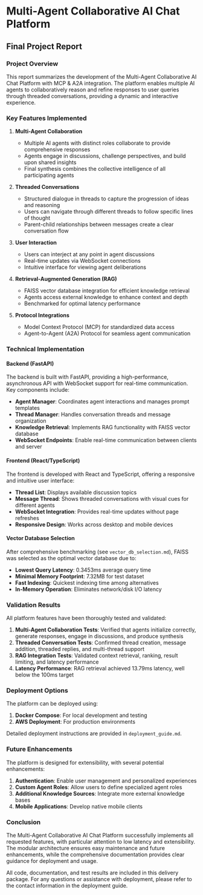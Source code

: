 # Multi-Agent Collaborative AI Chat Platform
## Final Project Report

### Project Overview

This report summarizes the development of the Multi-Agent Collaborative AI Chat Platform with MCP & A2A integration. The platform enables multiple AI agents to collaboratively reason and refine responses to user queries through threaded conversations, providing a dynamic and interactive experience.

### Key Features Implemented

1. **Multi-Agent Collaboration**
   - Multiple AI agents with distinct roles collaborate to provide comprehensive responses
   - Agents engage in discussions, challenge perspectives, and build upon shared insights
   - Final synthesis combines the collective intelligence of all participating agents

2. **Threaded Conversations**
   - Structured dialogue in threads to capture the progression of ideas and reasoning
   - Users can navigate through different threads to follow specific lines of thought
   - Parent-child relationships between messages create a clear conversation flow

3. **User Interaction**
   - Users can interject at any point in agent discussions
   - Real-time updates via WebSocket connections
   - Intuitive interface for viewing agent deliberations

4. **Retrieval-Augmented Generation (RAG)**
   - FAISS vector database integration for efficient knowledge retrieval
   - Agents access external knowledge to enhance context and depth
   - Benchmarked for optimal latency performance

5. **Protocol Integrations**
   - Model Context Protocol (MCP) for standardized data access
   - Agent-to-Agent (A2A) Protocol for seamless agent communication

### Technical Implementation

#### Backend (FastAPI)

The backend is built with FastAPI, providing a high-performance, asynchronous API with WebSocket support for real-time communication. Key components include:

- **Agent Manager**: Coordinates agent interactions and manages prompt templates
- **Thread Manager**: Handles conversation threads and message organization
- **Knowledge Retrieval**: Implements RAG functionality with FAISS vector database
- **WebSocket Endpoints**: Enable real-time communication between clients and server

#### Frontend (React/TypeScript)

The frontend is developed with React and TypeScript, offering a responsive and intuitive user interface:

- **Thread List**: Displays available discussion topics
- **Message Thread**: Shows threaded conversations with visual cues for different agents
- **WebSocket Integration**: Provides real-time updates without page refreshes
- **Responsive Design**: Works across desktop and mobile devices

#### Vector Database Selection

After comprehensive benchmarking (see `vector_db_selection.md`), FAISS was selected as the optimal vector database due to:

- **Lowest Query Latency**: 0.3453ms average query time
- **Minimal Memory Footprint**: 7.32MB for test dataset
- **Fast Indexing**: Quickest indexing time among alternatives
- **In-Memory Operation**: Eliminates network/disk I/O latency

### Validation Results

All platform features have been thoroughly tested and validated:

1. **Multi-Agent Collaboration Tests**: Verified that agents initialize correctly, generate responses, engage in discussions, and produce synthesis
2. **Threaded Conversation Tests**: Confirmed thread creation, message addition, threaded replies, and multi-thread support
3. **RAG Integration Tests**: Validated context retrieval, ranking, result limiting, and latency performance
4. **Latency Performance**: RAG retrieval achieved 13.79ms latency, well below the 100ms target

### Deployment Options

The platform can be deployed using:

1. **Docker Compose**: For local development and testing
2. **AWS Deployment**: For production environments

Detailed deployment instructions are provided in `deployment_guide.md`.

### Future Enhancements

The platform is designed for extensibility, with several potential enhancements:

1. **Authentication**: Enable user management and personalized experiences
2. **Custom Agent Roles**: Allow users to define specialized agent roles
3. **Additional Knowledge Sources**: Integrate more external knowledge bases
4. **Mobile Applications**: Develop native mobile clients

### Conclusion

The Multi-Agent Collaborative AI Chat Platform successfully implements all requested features, with particular attention to low latency and extensibility. The modular architecture ensures easy maintenance and future enhancements, while the comprehensive documentation provides clear guidance for deployment and usage.

All code, documentation, and test results are included in this delivery package. For any questions or assistance with deployment, please refer to the contact information in the deployment guide.
